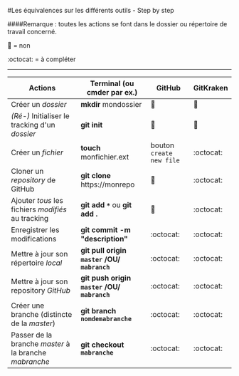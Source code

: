 #Les équivalences sur les différents outils - Step by step

####Remarque : toutes les actions se font dans le dossier ou répertoire de travail concerné.

:imp: = non

:octocat: = à compléter

---

Actions | Terminal (ou cmder par ex.) | GitHub | GitKraken
--- | --- | --- | ---
Créer un _dossier_ | **mkdir** mondossier | :imp: | :imp:
_(Ré-)_ Initialiser le tracking d'un _dossier_ | **git init** | :imp: | :imp:
Créer un _fichier_ | **touch** monfichier.ext | bouton `create new file` | :octocat:
Cloner un _repository_ de GitHub | **git clone** https://monrepo | :imp: | :octocat:
Ajouter _tous_ les fichiers _modifiés_ au tracking | __git add `*`__ ou **git add .** | :imp: | :octocat:
Enregistrer les modifications | **git commit -m "description"** | :octocat: | :octocat:
Mettre à jour son répertoire _local_ | **git pull origin `master` /OU/ `mabranch`** | :octocat: | :octocat:
Mettre à jour son repository _GitHub_ | **git push origin `master` /OU/ `mabranch`** | :octocat: | :octocat:
Créer une branche (distincte de la _master_) | **git branch `nomdemabranche`** | :octocat: | :octocat:
Passer de la branche _master_ à la branche _mabranche_ | **git checkout `mabranche`** | :octocat: | :octocat:
